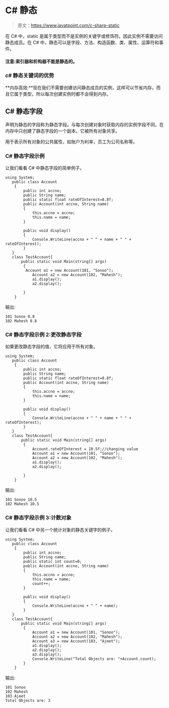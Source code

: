# C# 静态

> 原文：<https://www.javatpoint.com/c-sharp-static>

在 C# 中，static 是属于类型而不是实例的关键字或修饰符。因此实例不需要访问静态成员。在 C# 中，静态可以是字段、方法、构造函数、类、属性、运算符和事件。

#### 注意:索引器和析构器不能是静态的。

### c# 静态关键词的优势

**内存高效:**现在我们不需要创建访问静态成员的实例，这样可以节省内存。而且它属于类型，所以每次创建实例时都不会得到内存。

## C# 静态字段

声明为静态的字段称为静态字段。与每次创建对象时获取内存的实例字段不同，在内存中只创建了静态字段的一个副本。它被所有对象共享。

用于表示所有对象的公共属性，如账户为利率，员工为公司名称等。

### C# 静态字段示例

让我们看看 C# 中静态字段的简单例子。

```
using System;
   public class Account
    {
        public int accno; 
        public String name;
        public static float rateOfInterest=8.8f;
        public Account(int accno, String name)
        {
            this.accno = accno;
            this.name = name;
        }

        public void display()
        {
            Console.WriteLine(accno + " " + name + " " + rateOfInterest);
        }
   }
   class TestAccount{
       public static void Main(string[] args)
        {
	     Account a1 = new Account(101, "Sonoo");
            Account a2 = new Account(102, "Mahesh");
            a1.display();
            a2.display();

        }
    }

```

输出:

```
101 Sonoo 8.8
102 Mahesh 8.8

```

### C# 静态字段示例 2:更改静态字段

如果更改静态字段的值，它将应用于所有对象。

```
using System;
   public class Account
    {
        public int accno; 
        public String name;
        public static float rateOfInterest=8.8f;
        public Account(int accno, String name)
        {
            this.accno = accno;
            this.name = name;
        }

        public void display()
        {
            Console.WriteLine(accno + " " + name + " " + rateOfInterest);
        }
   }
   class TestAccount{
       public static void Main(string[] args)
        {
            Account.rateOfInterest = 10.5f;//changing value
            Account a1 = new Account(101, "Sonoo");
            Account a2 = new Account(102, "Mahesh");
            a1.display();
            a2.display();

        }
    }

```

输出:

```
101 Sonoo 10.5
102 Mahesh 10.5

```

### C# 静态字段示例 3:计数对象

让我们看看 C# 中另一个统计对象的静态关键字的例子。

```
using System;
   public class Account
    {
        public int accno; 
        public String name;
        public static int count=0;
        public Account(int accno, String name)
        {
            this.accno = accno;
            this.name = name;
            count++;
        }

        public void display()
        {
            Console.WriteLine(accno + " " + name);
        }
   }
   class TestAccount{
       public static void Main(string[] args)
        {
            Account a1 = new Account(101, "Sonoo");
            Account a2 = new Account(102, "Mahesh");
            Account a3 = new Account(103, "Ajeet");
            a1.display();
            a2.display();
            a3.display();
            Console.WriteLine("Total Objects are: "+Account.count);
        }
    }

```

输出:

```
101 Sonoo 
102 Mahesh 
103 Ajeet
Total Objects are: 3

```